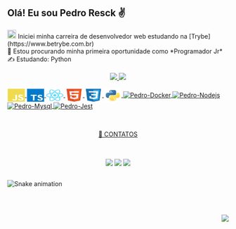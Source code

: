## Olá! Eu sou Pedro Resck ✌️
<div align="left">
   <img src="https://emoji.slack-edge.com/TMDDFEPFU/trybe/54202dc3a934a845.png" height="20px" width="20px"> Iniciei minha carreira de desenvolvedor web        estudando na [Trybe](https://www.betrybe.com.br)
   <br>
   🔎 Estou procurando minha primeira oportunidade como *Programador Jr* <br>
   ✍️ Estudando: Python <br><br>
</div>

<div align="center">
  <a href="https://github.com/pedroresck">
  <img height="180em" src="https://github-readme-stats.vercel.app/api?username=pedroresck&show_icons=true&theme=dark&include_all_commits=true&count_private=true"/>
  <img height="180em" src="https://github-readme-stats.vercel.app/api/top-langs/?username=pedroresck&layout=compact&langs_count=7&theme=dark"/>
</div>
<div style="display: inline_block"><br>
  <img align="center" alt="Pedro-Js" height="30" width="40" src="https://raw.githubusercontent.com/devicons/devicon/master/icons/javascript/javascript-plain.svg">
  <img align="center" alt="Pedro-Ts" height="30" width="40" src="https://raw.githubusercontent.com/devicons/devicon/master/icons/typescript/typescript-plain.svg">
  <img align="center" alt="Pedro-React" height="30" width="40" src="https://raw.githubusercontent.com/devicons/devicon/master/icons/react/react-original.svg">
  <img align="center" alt="Pedro-HTML" height="30" width="40" src="https://raw.githubusercontent.com/devicons/devicon/master/icons/html5/html5-original.svg">
  <img align="center" alt="Pedro-CSS" height="30" width="40" src="https://raw.githubusercontent.com/devicons/devicon/master/icons/css3/css3-original.svg">
  <img align="center" alt="Pedro-Python" height="30" width="40" src="https://raw.githubusercontent.com/devicons/devicon/master/icons/python/python-original.svg">
  <img align="center" alt="Pedro-Docker" height="30" width="40" src="https://cdn.jsdelivr.net/gh/devicons/devicon/icons/docker/docker-original.svg" />
  <img align="center" alt="Pedro-Nodejs" height="30" width="40" src="https://cdn.jsdelivr.net/gh/devicons/devicon/icons/nodejs/nodejs-original.svg" />
  <img align="center" alt="Pedro-Mysql" height="30" width="40" src="https://cdn.jsdelivr.net/gh/devicons/devicon/icons/mysql/mysql-original.svg" />
  <img align="center" alt="Pedro-Jest" height="30" width="40" src="https://cdn.jsdelivr.net/gh/devicons/devicon/icons/jest/jest-plain.svg" />        
</div>
  
 
<div align="center">

##

<br>
  🤝 CONTATOS
 <br>
 <br>
 <br>
  
  <a href="https://www.linkedin.com/in/pedroresck" target="_blank"><img src="https://img.shields.io/badge/-LinkedIn-%230077B5?style=for-the-badge&logo=linkedin&logoColor=white" target="_blank"></a> 
  <a href="https://instagram.com/pedroresck" target="_blank"><img src="https://img.shields.io/badge/-Instagram-%23E4405F?style=for-the-badge&logo=instagram&logoColor=white" target="_blank"></a> 
  <a href = "mailto:pedroresck1@gmail.com"><img src="https://img.shields.io/badge/-Gmail-%23333?style=for-the-badge&logo=gmail&logoColor=white" target="_blank"></a>

 ##
</div>

<div>
  
  ![Snake animation](https://github.com/pedroresck/pedroresck/blob/output/github-contribution-grid-snake.svg)
 
</div>

<div align="right">
 <br>
 <br>
   
   ![](https://komarev.com/ghpvc/?username=pedroresck)
   
</div>
